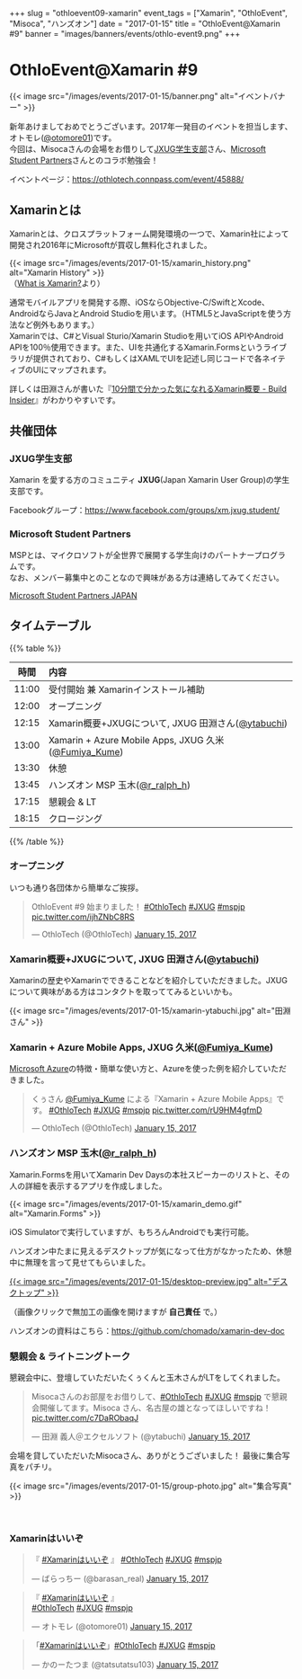 +++
slug = "othloevent09-xamarin"
event_tags = ["Xamarin", "OthloEvent", "Misoca", "ハンズオン"]
date = "2017-01-15"
title = "OthloEvent@Xamarin #9"
banner = "images/banners/events/othlo-event9.png"
+++

# OthloEvent@Xamarin #9

{{< image src="/images/events/2017-01-15/banner.png" alt="イベントバナー" >}}

新年あけましておめでとうございます。2017年一発目のイベントを担当します、オトモレ([@otomore01](https://twitter.com/otomore01/))です。  
今回は、Misocaさんの会場をお借りして[JXUG学生支部](https://www.facebook.com/groups/xm.jxug.student/)さん、[Microsoft Student Partners](http://mspjp.net/)さんとのコラボ勉強会！

イベントページ：https://othlotech.connpass.com/event/45888/

## Xamarinとは
Xamarinとは、クロスプラットフォーム開発環境の一つで、Xamarin社によって開発され2016年にMicrosoftが買収し無料化されました。

{{< image src="/images/events/2017-01-15/xamarin_history.png" alt="Xamarin History" >}}  
（[What is Xamarin?](http://xamarinandroid.blogspot.jp/2014/06/what-is-xamarin-part-i.html)より）

通常モバイルアプリを開発する際、iOSならObjective-C/SwiftとXcode、AndroidならJavaとAndroid Studioを用います。（HTML5とJavaScriptを使う方法など例外もあります。）  
Xamarinでは、C#とVisual Sturio/Xamarin Studioを用いてiOS APIやAndroid APIを100％使用できます。また、UIを共通化するXamarin.Formsというライブラリが提供されており、C#もしくはXAMLでUIを記述し同じコードで各ネイティブのUIにマップされます。

詳しくは田淵さんが書いた『[10分間で分かった気になれるXamarin概要 - Build Insider](http://www.buildinsider.net/mobile/xamarin/01)』がわかりやすいです。

## 共催団体
### JXUG学生支部
Xamarin を愛する方のコミュニティ **JXUG**(Japan Xamarin User Group)の学生支部です。

Facebookグループ：https://www.facebook.com/groups/xm.jxug.student/

### Microsoft Student Partners
MSPとは、マイクロソフトが全世界で展開する学生向けのパートナープログラムです。  
なお、メンバー募集中とのことなので興味がある方は連絡してみてください。

[Microsoft Student Partners JAPAN](http://mspjp.net/)

## タイムテーブル

{{% table %}}

|時間|内容|
|:----:|:-----|
|11:00|受付開始 兼 Xamarinインストール補助|
|12:00|オープニング|
|12:15|Xamarin概要+JXUGについて, JXUG 田淵さん([@ytabuchi](https://twitter.com/ytabuchi))|
|13:00|Xamarin + Azure Mobile Apps, JXUG 久米([@Fumiya_Kume](https://twitter.com/Fumiya_Kume))|
|13:30|休憩|
|13:45|ハンズオン MSP 玉木([@r_ralph_h](https://twitter.com/r_ralph_h))|
|17:15|懇親会 & LT|
|18:15|クロージング|

{{% /table %}}

### オープニング

いつも通り各団体から簡単なご挨拶。
<blockquote class="twitter-tweet" data-partner="tweetdeck"><p lang="ja" dir="ltr">OthloEvent #9 始まりました！ <a href="https://twitter.com/hashtag/OthloTech?src=hash">#OthloTech</a> <a href="https://twitter.com/hashtag/JXUG?src=hash">#JXUG</a> <a href="https://twitter.com/hashtag/mspjp?src=hash">#mspjp</a> <a href="https://t.co/ijhZNbC8RS">pic.twitter.com/ijhZNbC8RS</a></p>&mdash; OthloTech (@OthloTech) <a href="https://twitter.com/OthloTech/status/820468275637194754">January 15, 2017</a></blockquote>
<script async src="//platform.twitter.com/widgets.js" charset="utf-8"></script>

### Xamarin概要+JXUGについて, JXUG 田淵さん([@ytabuchi](https://twitter.com/ytabuchi))

Xamarinの歴史やXamarinでできることなどを紹介していただきました。JXUGについて興味がある方はコンタクトを取っててみるといいかも。

{{< image src="/images/events/2017-01-15/xamarin-ytabuchi.jpg" alt="田淵さん" >}}  

### Xamarin + Azure Mobile Apps, JXUG 久米([@Fumiya_Kume](https://twitter.com/Fumiya_Kume))

[Microsoft Azure](https://azure.microsoft.com/ja-jp/)の特徴・簡単な使い方と、Azureを使った例を紹介していただきました。

<blockquote class="twitter-tweet" data-partner="tweetdeck"><p lang="ja" dir="ltr">くぅさん <a href="https://twitter.com/Fumiya_Kume">@Fumiya_Kume</a> による『Xamarin + Azure Mobile Apps』です。 <a href="https://twitter.com/hashtag/OthloTech?src=hash">#OthloTech</a> <a href="https://twitter.com/hashtag/JXUG?src=hash">#JXUG</a> <a href="https://twitter.com/hashtag/mspjp?src=hash">#mspjp</a> <a href="https://t.co/rU9HM4gfmD">pic.twitter.com/rU9HM4gfmD</a></p>&mdash; OthloTech (@OthloTech) <a href="https://twitter.com/OthloTech/status/820484883667558400">January 15, 2017</a></blockquote>
<script async src="//platform.twitter.com/widgets.js" charset="utf-8"></script>

### ハンズオン MSP 玉木([@r_ralph_h](https://twitter.com/r_ralph_h))

Xamarin.Formsを用いてXamarin Dev Daysの本社スピーカーのリストと、その人の詳細を表示するアプリを作成しました。

{{< image src="/images/events/2017-01-15/xamarin_demo.gif" alt="Xamarin.Forms" >}}  

iOS Simulatorで実行していますが、もちろんAndroidでも実行可能。

ハンズオン中たまに見えるデスクトップが気になって仕方がなかったため、休憩中に無理を言って見せてもらいました。

<a href="/images/events/2017-01-15/desktop-original.jpg">{{< image src="/images/events/2017-01-15/desktop-preview.jpg" alt="デスクトップ" >}}</a>

（画像クリックで無加工の画像を開けますが **自己責任** で。）

ハンズオンの資料はこちら：https://github.com/chomado/xamarin-dev-doc

### 懇親会 & ライトニングトーク
懇親会中に、登壇していただいたくぅくんと玉木さんがLTをしてくれました。

<blockquote class="twitter-tweet" data-partner="tweetdeck"><p lang="ja" dir="ltr">Misocaさんのお部屋をお借りして、<a href="https://twitter.com/hashtag/OthloTech?src=hash">#OthloTech</a> <a href="https://twitter.com/hashtag/JXUG?src=hash">#JXUG</a> <a href="https://twitter.com/hashtag/mspjp?src=hash">#mspjp</a> で懇親会開催してます。Misoca さん、名古屋の雄となってほしいですね！ <a href="https://t.co/c7DaRObaqJ">pic.twitter.com/c7DaRObaqJ</a></p>&mdash; 田淵 義人＠エクセルソフト (@ytabuchi) <a href="https://twitter.com/ytabuchi/status/820554997666496512">January 15, 2017</a></blockquote>
<script async src="//platform.twitter.com/widgets.js" charset="utf-8"></script>

会場を貸していただいたMisocaさん、ありがとうございました！
最後に集合写真をパチリ。

{{< image src="/images/events/2017-01-15/group-photo.jpg" alt="集合写真" >}}

&nbsp;

### Xamarinはいいぞ
<blockquote class="twitter-tweet" data-partner="tweetdeck"><p lang="und" dir="ltr">『 <a href="https://twitter.com/hashtag/Xamarin%E3%81%AF%E3%81%84%E3%81%84%E3%81%9E?src=hash">#Xamarinはいいぞ</a> 』 <a href="https://twitter.com/hashtag/OthloTech?src=hash">#OthloTech</a> <a href="https://twitter.com/hashtag/JXUG?src=hash">#JXUG</a> <a href="https://twitter.com/hashtag/mspjp?src=hash">#mspjp</a></p>&mdash; ばらっちー (@barasan_real) <a href="https://twitter.com/barasan_real/status/820480222239670272">January 15, 2017</a></blockquote>
<script async src="//platform.twitter.com/widgets.js" charset="utf-8"></script>
<blockquote class="twitter-tweet" data-partner="tweetdeck"><p lang="und" dir="ltr">『 <a href="https://twitter.com/hashtag/Xamarin%E3%81%AF%E3%81%84%E3%81%84%E3%81%9E?src=hash">#Xamarinはいいぞ</a> 』<br> <a href="https://twitter.com/hashtag/OthloTech?src=hash">#OthloTech</a> <a href="https://twitter.com/hashtag/JXUG?src=hash">#JXUG</a> <a href="https://twitter.com/hashtag/mspjp?src=hash">#mspjp</a></p>&mdash; オトモレ (@otomore01) <a href="https://twitter.com/otomore01/status/820481364218646528">January 15, 2017</a></blockquote>
<script async src="//platform.twitter.com/widgets.js" charset="utf-8"></script>
<blockquote class="twitter-tweet" data-partner="tweetdeck"><p lang="und" dir="ltr">「<a href="https://twitter.com/hashtag/Xamarin%E3%81%AF%E3%81%84%E3%81%84%E3%81%9E?src=hash">#Xamarinはいいぞ</a>」<a href="https://twitter.com/hashtag/OthloTech?src=hash">#OthloTech</a> <a href="https://twitter.com/hashtag/JXUG?src=hash">#JXUG</a> <a href="https://twitter.com/hashtag/mspjp?src=hash">#mspjp</a></p>&mdash; かのーたつま (@tatsutatsu103) <a href="https://twitter.com/tatsutatsu103/status/820482518713413632">January 15, 2017</a></blockquote>
<script async src="//platform.twitter.com/widgets.js" charset="utf-8"></script>
